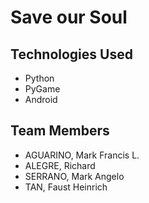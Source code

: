 # Save our Soul

## Technologies Used

* Python
* PyGame
* Android

## Team Members

* AGUARINO, Mark Francis L.
* ALEGRE, Richard
* SERRANO, Mark Angelo
* TAN, Faust Heinrich